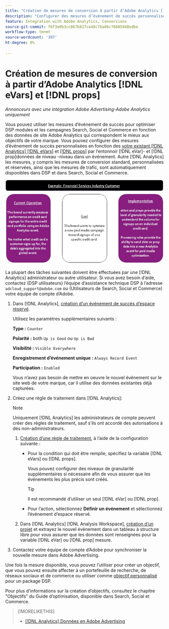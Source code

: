 ```yaml
---
title: "Création de mesures de conversion à partir d’Adobe Analytics [!DNL eVars] et props"
description: "Configurer des mesures d’événement de succès personnalisées à l’aide de [!DNL eVar]- et [!DNL prop]données de niveau 1."
feature: Integration with Adobe Analytics, Conversions
source-git-commit: f6f3e0b3cc867b817ce40c7ba06c76885948edbe
workflow-type: tm+mt
source-wordcount: '397'
ht-degree: 0%

---
```


# Création de mesures de conversion à partir d’Adobe Analytics [!DNL eVars] et [!DNL props]

*Annonceurs avec une intégration Adobe Advertising-Adobe Analytics uniquement*

Vous pouvez utiliser les mesures d’événement de succès pour optimiser DSP modules et les campagnes Search, Social et Commerce en fonction des données de site Adobe Analytics qui correspondent le mieux aux objectifs de votre marque. Vous pouvez configurer des mesures d’événement de succès personnalisées en fonction des [votre existant [!DNL Analytics] [!DNL eVars]](https://experienceleague.adobe.com/docs/analytics/components/dimensions/evar.html) et [[!DNL props]](https://experienceleague.adobe.com/docs/analytics/components/dimensions/prop.html) par l’entonnoir [!DNL eVar]- et [!DNL prop]données de niveau -niveau dans un événement. Autre [!DNL Analytics] les mesures, y compris les mesures de conversion standard, personnalisées et réservées, ainsi que les mesures de trafic, sont automatiquement disponibles dans DSP et dans Search, Social et Commerce.

![Exemple d’utilisation](/help/integrations/assets/a4adc-conversion-evar-example.jpg "Exemple d’utilisation")

La plupart des tâches suivantes doivent être effectuées par une [!DNL Analytics] administrateur ou autre utilisateur. Si vous avez besoin d’aide, contactez (DSP utilisateurs) l’équipe d’assistance technique DSP à l’adresse `adcloud_support@adobe.com` ou (Utilisateurs de Search, Social et Commerce) votre équipe de compte d’Adobe.

1. Dans [!DNL Analytics], [création d’un événement de succès d’espace réservé](https://experienceleague.adobe.com/docs/analytics/admin/admin-tools/manage-report-suites/edit-report-suite/conversion-variables/success-events/success-event.html?lang=en).

   Utilisez les paramètres supplémentaires suivants :

   **Type :** `Counter`

   **Polarité :**  both `Up is Good` ou `Up is Bad`

   **Visibilité :** `Visible Everywhere`

   **Enregistrement d’événement unique :** `Always Record Event`

   **Participation :** `Enabled`

   Vous n’avez pas besoin de mettre en oeuvre le nouvel événement sur le site web de votre marque, car il utilise des données existantes déjà capturées.

1. Créez une règle de traitement dans [!DNL Analytics]:

   >[!NOTE]
   >
   >Uniquement [!DNL Analytics] les administrateurs de compte peuvent créer des règles de traitement, sauf s’ils ont accordé des autorisations à des non-administrateurs.

   1. [Création d’une règle de traitement](https://experienceleague.adobe.com/docs/analytics/admin/admin-tools/manage-report-suites/edit-report-suite/report-suite-general/c-processing-rules/c-processing-rules-configuration/t-processing-rules.html?lang=en), à l’aide de la configuration suivante :

      * Pour la condition qui doit être remplie, spécifiez la variable [!DNL eVars] ou [!DNL props].

        Vous pouvez configurer des niveaux de granularité supplémentaires si nécessaire afin de vous assurer que les événements les plus précis sont créés.

        >[!TIP]
        >
        >Il est recommandé d’utiliser un seul [!DNL eVar] ou [!DNL prop].

      * Pour l’action, sélectionnez **Définir un événement** et sélectionnez l’événement d’espace réservé.

   1. Dans [!DNL Analytics] [!DNL Analysis Workspace], [création d’un projet](https://experienceleague.adobe.com/docs/analytics/analyze/analysis-workspace/home.html) et extrayez le nouvel événement dans un tableau à structure libre pour vous assurer que les données sont renseignées pour la variable [!DNL eVar] ou [!DNL prop] mesure.

1. Contactez votre équipe de compte d’Adobe pour synchroniser la nouvelle mesure dans Adobe Advertising.

Une fois la mesure disponible, vous pouvez l’utiliser pour créer un objectif, que vous pouvez ensuite affecter à un portefeuille de recherche, de réseaux sociaux et de commerce ou utiliser comme [objectif personnalisé](/help/dsp/optimization/custom-goal-about.md) pour un package DSP.

Pour plus d’informations sur la création d’objectifs, consultez le chapitre &quot;Objectifs&quot; du Guide d’optimisation, disponible dans Search, Social et Commerce.

>[!MORELIKETHIS]
>
>* [[!DNL Analytics] Données en Adobe Advertising](/help/integrations/analytics/analytics-data-in-advertising.md)
<!--
>* [](/help/search-social-commerce/admin/conversion-metrics/ ????????)
-->